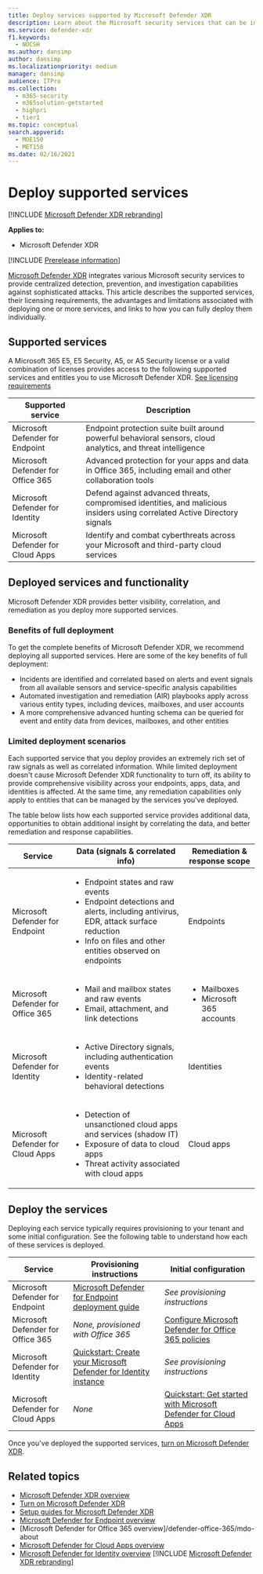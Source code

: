 ```yaml
---
title: Deploy services supported by Microsoft Defender XDR
description: Learn about the Microsoft security services that can be integrated by Microsoft Defender XDR, their licensing requirements, and deployment procedures
ms.service: defender-xdr
f1.keywords: 
  - NOCSH
ms.author: dansimp
author: dansimp
ms.localizationpriority: medium
manager: dansimp
audience: ITPro
ms.collection: 
  - m365-security
  - m365solution-getstarted
  - highpri
  - tier1
ms.topic: conceptual
search.appverid: 
  - MOE150
  - MET150
ms.date: 02/16/2021
---
```


# Deploy supported services

[!INCLUDE [Microsoft Defender XDR rebranding](../includes/microsoft-defender.md)]


**Applies to:**
- Microsoft Defender XDR

[!INCLUDE [Prerelease information](../includes/prerelease.md)]

[Microsoft Defender XDR](microsoft-365-defender.md) integrates various Microsoft security services to provide centralized detection, prevention, and investigation capabilities against sophisticated attacks. This article describes the supported services, their licensing requirements, the advantages and limitations associated with deploying one or more services, and links to how you can fully deploy them individually.

## Supported services

A Microsoft 365 E5, E5 Security, A5, or A5 Security license or a valid combination of licenses provides access to the following supported services and entitles you to use Microsoft Defender XDR. [See licensing requirements](prerequisites.md#licensing-requirements)

| Supported service | Description |
| ------ | ------ |
| Microsoft Defender for Endpoint | Endpoint protection suite built around powerful behavioral sensors, cloud analytics, and threat intelligence |
|Microsoft Defender for Office 365 | Advanced protection for your apps and data in Office 365, including email and other collaboration tools |
| Microsoft Defender for Identity | Defend against advanced threats, compromised identities, and malicious insiders using correlated Active Directory signals |
| Microsoft Defender for Cloud Apps | Identify and combat cyberthreats across your Microsoft and third-party cloud services |

## Deployed services and functionality

Microsoft Defender XDR provides better visibility, correlation, and remediation as you deploy more supported services.

### Benefits of full deployment

To get the complete benefits of Microsoft Defender XDR, we recommend deploying all supported services. Here are some of the key benefits of full deployment:

- Incidents are identified and correlated based on alerts and event signals from all available sensors and service-specific analysis capabilities
- Automated investigation and remediation (AIR) playbooks apply across various entity types, including devices, mailboxes, and user accounts
- A more comprehensive advanced hunting schema can be queried for event and entity data from devices, mailboxes, and other entities

### Limited deployment scenarios

Each supported service that you deploy provides an extremely rich set of raw signals as well as correlated information. While limited deployment doesn't cause Microsoft Defender XDR functionality to turn off, its ability to provide comprehensive visibility across your endpoints, apps, data, and identities is affected. At the same time, any remediation capabilities only apply to entities that can be managed by the services you've deployed.

The table below lists how each supported service provides additional data, opportunities to obtain additional insight by correlating the data, and better remediation and response capabilities.

| Service | Data (signals & correlated info) | Remediation & response scope |
| ------ | ------ | ------ |
| Microsoft Defender for Endpoint |<ul><li>Endpoint states and raw events</li><li>Endpoint detections and alerts, including antivirus, EDR, attack surface reduction</li><li>Info on files and other entities observed on endpoints</li></ul> | Endpoints |
|Microsoft Defender for Office 365 |<ul><li>Mail and mailbox states and raw events</li><li>Email, attachment, and link detections</li></ul> | <ul><li>Mailboxes</li><li>Microsoft 365 accounts</li></ul> |
| Microsoft Defender for Identity |<ul><li>Active Directory signals, including authentication events</li><li>Identity-related behavioral detections</li></ul> | Identities |
| Microsoft Defender for Cloud Apps |<ul><li>Detection of unsanctioned cloud apps and services (shadow IT)</li><li>Exposure of data to cloud apps</li><li>Threat activity associated with cloud apps</li></ul> | Cloud apps |

## Deploy the services

Deploying each service typically requires provisioning to your tenant and some initial configuration. See the following table to understand how each of these services is deployed.

| Service | Provisioning instructions | Initial configuration |
| ------ | ------ | ------ |
| Microsoft Defender for Endpoint | [Microsoft Defender for Endpoint deployment guide](/defender-endpoint/deployment-phases) | *See provisioning instructions* |
|Microsoft Defender for Office 365 | *None, provisioned with Office 365* | [Configure Microsoft Defender for Office 365 policies](/defender-office-365/defender-for-office-365#configure-atp-policies) |
| Microsoft Defender for Identity | [Quickstart: Create your Microsoft Defender for Identity instance](/azure-advanced-threat-protection/install-atp-step1) | *See provisioning instructions* |
| Microsoft Defender for Cloud Apps | *None* | [Quickstart: Get started with Microsoft Defender for Cloud Apps](/cloud-app-security/getting-started-with-cloud-app-security) |

Once you've deployed the supported services, [turn on Microsoft Defender XDR](m365d-enable.md).

## Related topics

- [Microsoft Defender XDR overview](microsoft-365-defender.md)
- [Turn on Microsoft Defender XDR](m365d-enable.md)
- [Setup guides for Microsoft Defender XDR](deploy-configure-m365-defender.md)
- [Microsoft Defender for Endpoint overview](/defender-endpoint/microsoft-defender-endpoint)
- [Microsoft Defender for Office 365 overview]/defender-office-365/mdo-about
- [Microsoft Defender for Cloud Apps overview](/cloud-app-security/what-is-cloud-app-security)
- [Microsoft Defender for Identity overview](/azure-advanced-threat-protection/what-is-atp)
[!INCLUDE [Microsoft Defender XDR rebranding](../includes/defender-m3d-techcommunity.md)]

